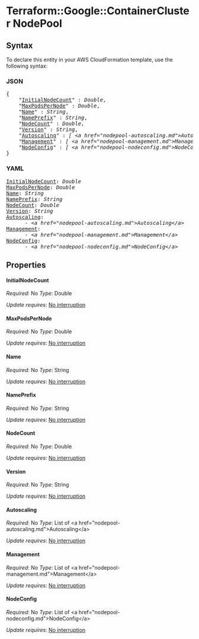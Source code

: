 # Terraform::Google::ContainerCluster NodePool

## Syntax

To declare this entity in your AWS CloudFormation template, use the following syntax:

### JSON

<pre>
{
    "<a href="#initialnodecount" title="InitialNodeCount">InitialNodeCount</a>" : <i>Double</i>,
    "<a href="#maxpodspernode" title="MaxPodsPerNode">MaxPodsPerNode</a>" : <i>Double</i>,
    "<a href="#name" title="Name">Name</a>" : <i>String</i>,
    "<a href="#nameprefix" title="NamePrefix">NamePrefix</a>" : <i>String</i>,
    "<a href="#nodecount" title="NodeCount">NodeCount</a>" : <i>Double</i>,
    "<a href="#version" title="Version">Version</a>" : <i>String</i>,
    "<a href="#autoscaling" title="Autoscaling">Autoscaling</a>" : <i>[ &lt;a href=&#34;nodepool-autoscaling.md&#34;&gt;Autoscaling&lt;/a&gt;, ... ]</i>,
    "<a href="#management" title="Management">Management</a>" : <i>[ &lt;a href=&#34;nodepool-management.md&#34;&gt;Management&lt;/a&gt;, ... ]</i>,
    "<a href="#nodeconfig" title="NodeConfig">NodeConfig</a>" : <i>[ &lt;a href=&#34;nodepool-nodeconfig.md&#34;&gt;NodeConfig&lt;/a&gt;, ... ]</i>
}
</pre>

### YAML

<pre>
<a href="#initialnodecount" title="InitialNodeCount">InitialNodeCount</a>: <i>Double</i>
<a href="#maxpodspernode" title="MaxPodsPerNode">MaxPodsPerNode</a>: <i>Double</i>
<a href="#name" title="Name">Name</a>: <i>String</i>
<a href="#nameprefix" title="NamePrefix">NamePrefix</a>: <i>String</i>
<a href="#nodecount" title="NodeCount">NodeCount</a>: <i>Double</i>
<a href="#version" title="Version">Version</a>: <i>String</i>
<a href="#autoscaling" title="Autoscaling">Autoscaling</a>: <i>
      - &lt;a href=&#34;nodepool-autoscaling.md&#34;&gt;Autoscaling&lt;/a&gt;</i>
<a href="#management" title="Management">Management</a>: <i>
      - &lt;a href=&#34;nodepool-management.md&#34;&gt;Management&lt;/a&gt;</i>
<a href="#nodeconfig" title="NodeConfig">NodeConfig</a>: <i>
      - &lt;a href=&#34;nodepool-nodeconfig.md&#34;&gt;NodeConfig&lt;/a&gt;</i>
</pre>

## Properties

#### InitialNodeCount

_Required_: No
_Type_: Double

_Update requires_: [No interruption](https://docs.aws.amazon.com/AWSCloudFormation/latest/UserGuide/using-cfn-updating-stacks-update-behaviors.html#update-no-interrupt)

#### MaxPodsPerNode

_Required_: No
_Type_: Double

_Update requires_: [No interruption](https://docs.aws.amazon.com/AWSCloudFormation/latest/UserGuide/using-cfn-updating-stacks-update-behaviors.html#update-no-interrupt)

#### Name

_Required_: No
_Type_: String

_Update requires_: [No interruption](https://docs.aws.amazon.com/AWSCloudFormation/latest/UserGuide/using-cfn-updating-stacks-update-behaviors.html#update-no-interrupt)

#### NamePrefix

_Required_: No
_Type_: String

_Update requires_: [No interruption](https://docs.aws.amazon.com/AWSCloudFormation/latest/UserGuide/using-cfn-updating-stacks-update-behaviors.html#update-no-interrupt)

#### NodeCount

_Required_: No
_Type_: Double

_Update requires_: [No interruption](https://docs.aws.amazon.com/AWSCloudFormation/latest/UserGuide/using-cfn-updating-stacks-update-behaviors.html#update-no-interrupt)

#### Version

_Required_: No
_Type_: String

_Update requires_: [No interruption](https://docs.aws.amazon.com/AWSCloudFormation/latest/UserGuide/using-cfn-updating-stacks-update-behaviors.html#update-no-interrupt)

#### Autoscaling

_Required_: No
_Type_: List of &lt;a href=&#34;nodepool-autoscaling.md&#34;&gt;Autoscaling&lt;/a&gt;

_Update requires_: [No interruption](https://docs.aws.amazon.com/AWSCloudFormation/latest/UserGuide/using-cfn-updating-stacks-update-behaviors.html#update-no-interrupt)

#### Management

_Required_: No
_Type_: List of &lt;a href=&#34;nodepool-management.md&#34;&gt;Management&lt;/a&gt;

_Update requires_: [No interruption](https://docs.aws.amazon.com/AWSCloudFormation/latest/UserGuide/using-cfn-updating-stacks-update-behaviors.html#update-no-interrupt)

#### NodeConfig

_Required_: No
_Type_: List of &lt;a href=&#34;nodepool-nodeconfig.md&#34;&gt;NodeConfig&lt;/a&gt;

_Update requires_: [No interruption](https://docs.aws.amazon.com/AWSCloudFormation/latest/UserGuide/using-cfn-updating-stacks-update-behaviors.html#update-no-interrupt)

